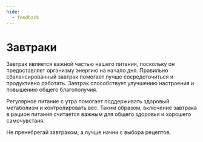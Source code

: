 ```yaml
---
hide:
  - feedback
---
```

# Завтраки

Завтрак является важной частью нашего питания, поскольку он предоставляет организму энергию на начало дня. Правильно сбалансированный завтрак помогает лучше сосредоточиться и продуктивно работать. Завтрак способствует улучшению настроения и повышению общего благополучия. 

Регулярное питание с утра помогает поддерживать здоровый метаболизм и контролировать вес. Таким образом, включение завтрака в рацион питания считается важным для общего здоровья и хорошего самочувствия.

Не пренебрегай завтраком, а лучше начни с выбора рецептов.